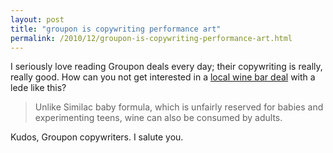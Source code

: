 ```yaml
---
layout: post
title: "groupon is copywriting performance art"
permalink: /2010/12/groupon-is-copywriting-performance-art.html
---
```


<p>I seriously love reading Groupon deals every day; their copywriting is really, really good.  How can you not get interested in a <a href="http://www.groupon.com/deals/marc-49-san-francisco">local wine bar deal</a> with a lede like this?</p>
<blockquote>
<p>Unlike Similac baby formula, which is unfairly reserved for babies and experimenting teens, wine can also be consumed by adults.</p>
</blockquote>
<p>Kudos, Groupon copywriters.  I salute you.</p>


